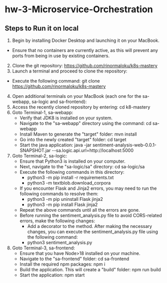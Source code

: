 # hw-3-Microservice-Orchestration

## Steps to Run it on local

1. Begin by installing Docker Desktop and launching it on your MacBook.
 - Ensure that no containers are currently active, as this will prevent any ports from being in use by existing containers.
2. Clone the git repository: https://github.com/rinormaloku/k8s-mastery
3. Launch a terminal and proceed to clone the repository:
 - Execute the following command: git clone https://github.com/rinormaloku/k8s-mastery
4. Open additional terminals on your MacBook (each one for the sa-webapp, sa-logic and sa-frontend):
5. Access the recently cloned repository by entering: cd k8-mastery
6. Goto Terminal-1, sa-webapp:
   - Verify that JDK8 is installed on your system.
   - Navigate to the "sa-webapp" directory using the command: cd sa-webapp
   - Install Maven to generate the "target" folder: mvn install
   - Go into the newly created "target" folder: cd target
   - Start the java application: java -jar sentiment-analysis-web-0.0.1-SNAPSHOT.jar --sa.logic.api.url=http://localhost:5000
7. Goto Terminal-2, sa-logic:
   - Ensure that Python3 is installed on your computer.
   - Next, navigate to the "sa-logic/sa" directory: cd sa-logic/sa
   - Execute the following commands in this directory:
       - python3 -m pip install -r requirements.txt
       - python3 -m textblob.download_corpora
   - If you encounter Flask and Jinja2 errors, you may need to run the following commands to resolve them:
       - python3 -m pip uninstall Flask jinja2
       - python3 -m pip install Flask jinja2
   - Repeat the above commands until all the errors are gone.
   - Before running the sentiment_analysis.py file to avoid CORS-related errors, make the following changes:
       - Add a decorator to the method. After making the necessary changes, you can execute the sentiment_analysis.py file using the following command:
       - python3 sentiment_analysis.py
8. Goto Terminal-3, sa-frontend:
   - Ensure that you have Node>18 installed on your machine.
   - Navigate to the "sa-frontend" folder: cd sa-frontend
   - Install the required npm packages: npm i
   - Build the application. This will create a "build" folder: npm run build
   - Start the application: npm start

